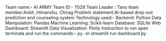 Team name:- AI ARMY
Team ID:- T028
Team Leader : Tanu
team member:Ankit ,Himanshu, Chirag
Problem statement:AI-based drop-out
prediction and counseling
system
Technology used:- 
Backend: Python
Data Manipulation: Pandas
Machine Learning: Scikit-learn
Database: SQLite
Web Dashboard: Streamlit
Data Visualization: Plotly
Instruction to run open terminala and run the commands:- py -m streamlit run dashboard.py

